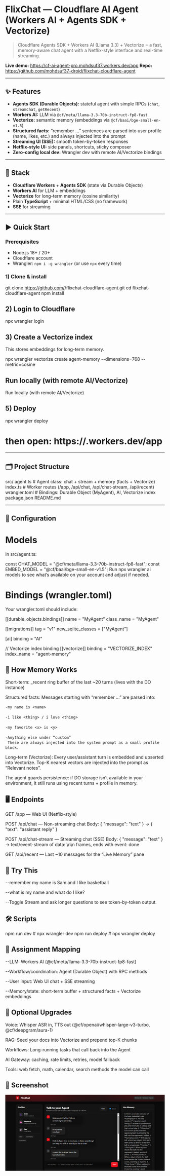 # FlixChat — Cloudflare AI Agent (Workers AI + Agents SDK + Vectorize)

> Cloudflare Agents SDK + Workers AI (Llama 3.3) + Vectorize = a fast, memory-aware chat agent with a Netflix-style interface and real-time streaming.

**Live demo:** <https://cf-ai-agent-pro.mohdsuf37.workers.dev/app> 
**Repo:** <https://github.com/mohdsuf37-droid/flixchat-cloudflare-agent>

---

## ✨ Features

- **Agents SDK (Durable Objects):** stateful agent with simple RPCs (`chat`, `streamChat`, `getRecent`)
- **Workers AI:** LLM via `@cf/meta/llama-3.3-70b-instruct-fp8-fast`
- **Vectorize:** semantic memory (embeddings via `@cf/baai/bge-small-en-v1.5`)
- **Structured facts:** “remember …” sentences are parsed into user profile (name, likes, etc.) and always injected into the prompt
- **Streaming UI (SSE):** smooth token-by-token responses
- **Netflix-style UI:** side panels, shortcuts, sticky composer
- **Zero-config local dev:** Wrangler dev with remote AI/Vectorize bindings

---

## 🧱 Stack

- **Cloudflare Workers** + **Agents SDK** (state via Durable Objects)
- **Workers AI** for LLM + embeddings
- **Vectorize** for long-term memory (cosine similarity)
- Plain **TypeScript** + minimal HTML/CSS (no framework)
- **SSE** for streaming

---

## ▶️ Quick Start

### Prerequisites
- Node.js 18+ / 20+
- Cloudflare account
- Wrangler: `npm i -g wrangler` (or use `npx` every time)

### 1) Clone & install

git clone https://github.com/<you>/flixchat-cloudflare-agent.git
cd flixchat-cloudflare-agent
npm install

## 2) Login to Cloudflare

npx wrangler login

## 3) Create a Vectorize index
This stores embeddings for long-term memory.

npx wrangler vectorize create agent-memory --dimensions=768 --metric=cosine

## Run locally (with remote AI/Vectorize)

Run locally (with remote AI/Vectorize)

## 5) Deploy

npx wrangler deploy
# then open: https://<your-app>.workers.dev/app

---

## 🗂 Project Structure

src/
  agent.ts        # Agent class: chat + stream + memory (facts + Vectorize)
  index.ts        # Worker routes (/app, /api/chat, /api/chat-stream, /api/recent)
wrangler.toml     # Bindings: Durable Object (MyAgent), AI, Vectorize index
package.json
README.md

---

## 🔧 Configuration

# Models
In src/agent.ts:

const CHAT_MODEL  = "@cf/meta/llama-3.3-70b-instruct-fp8-fast";
const EMBED_MODEL = "@cf/baai/bge-small-en-v1.5";
Run npx wrangler ai models to see what’s available on your account and adjust if needed.

# Bindings (wrangler.toml)
Your wrangler.toml should include:

[[durable_objects.bindings]]
name = "MyAgent"
class_name = "MyAgent"

[[migrations]]
tag = "v1"
new_sqlite_classes = ["MyAgent"]

[ai]
binding = "AI"

// Vectorize index binding
[[vectorize]]
binding = "VECTORIZE_INDEX"
index_name = "agent-memory"

## 🧠 How Memory Works
Short-term: _recent ring buffer of the last ~20 turns (lives with the DO instance)

Structured facts: Messages starting with “remember …” are parsed into:

    -my name is <name>

    -i like <thing> / i love <thing>

    -my favorite <x> is <y>

    -Anything else under “custom”
     These are always injected into the system prompt as a small profile block.

Long-term (Vectorize): Every user/assistant turn is embedded and upserted into Vectorize. Top-K nearest vectors are injected into the prompt as “Relevant notes”.

The agent guards persistence: if DO storage isn’t available in your environment, it still runs using recent turns + profile in memory.

## 🖥️ Endpoints
GET /app — Web UI (Netflix-style)

POST /api/chat — Non-streaming chat
Body: { "message": "text" } → { "text": "assistant reply" }

POST /api/chat-stream — Streaming chat (SSE)
Body: { "message": "text" } → text/event-stream of data: <token>\n\n frames, ends with event: done

GET /api/recent — Last ~10 messages for the “Live Memory” pane

## 🧪 Try This
--remember my name is Sam and I like basketball

--what is my name and what do I like?

--Toggle Stream and ask longer questions to see token-by-token output.

## 🛠 Scripts
npm run dev      # npx wrangler dev
npm run deploy   # npx wrangler deploy

## 🧭 Assignment Mapping
--LLM: Workers AI (@cf/meta/llama-3.3-70b-instruct-fp8-fast)

--Workflow/coordination: Agent (Durable Object) with RPC methods

--User input: Web UI chat + SSE streaming

--Memory/state: short-term buffer + structured facts + Vectorize embeddings

## 🌟 Optional Upgrades

Voice: Whisper ASR in, TTS out (@cf/openai/whisper-large-v3-turbo, @cf/deepgram/aura-1)

RAG: Seed your docs into Vectorize and prepend top-K chunks

Workflows: Long-running tasks that call back into the Agent

AI Gateway: caching, rate limits, retries, model fallback

Tools: web fetch, math, calendar, search methods the model can call

## 📸 Screenshot
![alt text](<Screenshot 2025-09-27 211815.png>)